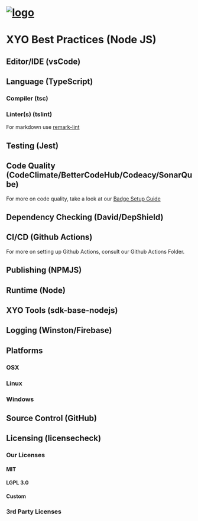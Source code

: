 [logo]: https://cdn.xy.company/img/brand/XY_Logo_GitHub.png

# [![logo]](https://xy.company)

# XYO Best Practices (Node JS)

## Editor/IDE (vsCode)

## Language (TypeScript)

### Compiler (tsc)

### Linter(s) (tslint)

For markdown use [remark-lint](https://github.com/remarkjs/remark-lint)

## Testing (Jest)

## Code Quality (CodeClimate/BetterCodeHub/Codeacy/SonarQube)

For more on code quality, take a look at our [Badge Setup Guide](./badge-setup.md)

## Dependency Checking (David/DepShield)

## CI/CD (Github Actions)

For more on setting up Github Actions, consult our Github Actions Folder.

## Publishing (NPMJS)

## Runtime (Node)

## XYO Tools (sdk-base-nodejs)

## Logging (Winston/Firebase)

## Platforms

### OSX

### Linux

### Windows

## Source Control (GitHub)

## Licensing (licensecheck)

### Our Licenses

#### MIT

#### LGPL 3.0

#### Custom

### 3rd Party Licenses

